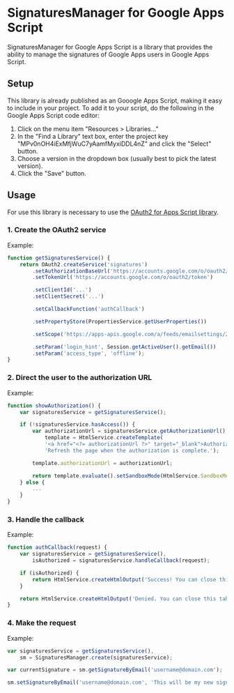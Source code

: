 # SignaturesManager for Google Apps Script

SignaturesManager for Google Apps Script is a library that provides the ability
to manage the signatures of Google Apps users in Google Apps Script.


## Setup

This library is already published as an Gooogle Apps Script, making it easy to
include in your project. To add it to your script, do the following in the
Google Apps Script code editor:

1. Click on the menu item "Resources > Libraries..."
2. In the "Find a Library" text box, enter the project key
   "MPv0nOH4iExMfjWuC7yAamfMyxiDDL4nZ" and click the "Select" button.
3. Choose a version in the dropdown box (usually best to pick the latest
   version).
4. Click the "Save" button.


## Usage

For use this library is necessary to use the
[OAuth2 for Apps Script library](https://github.com/googlesamples/apps-script-oauth2).

### 1. Create the OAuth2 service

Example:
``` javascript
function getSignaturesService() {
    return OAuth2.createService('signatures')
        .setAuthorizationBaseUrl('https://accounts.google.com/o/oauth2/auth')
        .setTokenUrl('https://accounts.google.com/o/oauth2/token')

        .setClientId('...')
        .setClientSecret('...')

        .setCallbackFunction('authCallback')

        .setPropertyStore(PropertiesService.getUserProperties())

        .setScope('https://apps-apis.google.com/a/feeds/emailsettings/2.0/')

        .setParam('login_hint', Session.getActiveUser().getEmail())
        .setParam('access_type', 'offline');
}
```

### 2. Direct the user to the authorization URL

Example:
``` javascript
function showAuthorization() {
    var signaturesService = getSignaturesService();

    if (!signaturesService.hasAccess()) {
        var authorizationUrl = signaturesService.getAuthorizationUrl();,
            template = HtmlService.createTemplate(
            '<a href="<?= authorizationUrl ?>" target="_blank">Authorize</a>. ' +
            'Refresh the page when the authorization is complete.');

        template.authorizationUrl = authorizationUrl;

        return template.evaluate().setSandboxMode(HtmlService.SandboxMode.IFRAME);
    } else {
        ...
    }
}
```

### 3. Handle the callback

Example:
``` javascript
function authCallback(request) {
    var signaturesService = getSignaturesService(),
        isAuthorized = signaturesService.handleCallback(request);

    if (isAuthorized) {
        return HtmlService.createHtmlOutput('Success! You can close this tab.');
    }

    return HtmlService.createHtmlOutput('Denied. You can close this tab.');
}
```

### 4. Make the request

Example:
``` javascript
var signaturesService = getSignaturesService(),
    sm = SignaturesManager.create(signaturesService);

var currentSignature = sm.getSignatureByEmail('username@domain.com');

sm.setSignatureByEmail('username@domain.com', 'This will be my new signature!');
```

